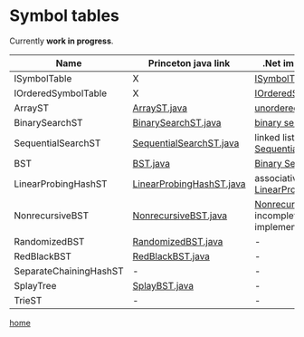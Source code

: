 # Symbol tables

Currently **work in progress**.

Name | Princeton java link | .Net implementation
--- | --- | ---
ISymbolTable | X | [ISymbolTable](../src/SymbolTables/ISymbolTable.cs)
IOrderedSymbolTable | X | [IOrderedSymbolTable](../src/SymbolTables/IOrderedSymbolTable.cs)
ArrayST | [ArrayST.java](http://algs4.cs.princeton.edu/31elementary/ArrayST.java.html) | [unordered array](../src/SymbolTables/ArrayST.cs)
BinarySearchST | [BinarySearchST.java](https://algs4.cs.princeton.edu/31elementary/BinarySearchST.java.html) | [binary search](../src/SymbolTables/BinarySearchST.cs)
SequentialSearchST | [SequentialSearchST.java](https://algs4.cs.princeton.edu/31elementary/SequentialSearchST.java.html) | linked list based [SequentialSearchST.cs](../src/SymbolTables/SequentialSearchST.cs)
BST | [BST.java](http://algs4.cs.princeton.edu/32bst/BST.java.html )| [Binary Search Tree](../src/SymbolTables/BST.cs)
LinearProbingHashST | [LinearProbingHashST.java](http://algs4.cs.princeton.edu/34hash/LinearProbingHashST.java.html) | associative array based [LinearProbingHashST.cs](../src/SymbolTables/LinearProbingHashST.cs)
NonrecursiveBST | [NonrecursiveBST.java](http://algs4.cs.princeton.edu/32bst/NonrecursiveBST.java.html) | [NonrecursiveBST](../src/SymbolTables/NonrecursiveBST.cs) incomplete, `delete` not implemented
RandomizedBST | [RandomizedBST.java](http://algs4.cs.princeton.edu/33balanced/RandomizedBST.java.html) | -
RedBlackBST | [RedBlackBST.java](http://algs4.cs.princeton.edu/33balanced/RedBlackBST.java.html) | -
SeparateChainingHashST | - | -
SplayTree | [SplayBST.java](http://algs4.cs.princeton.edu/33balanced/SplayBST.java.html) | -
TrieST | - | -

[home](../README.md#pages)